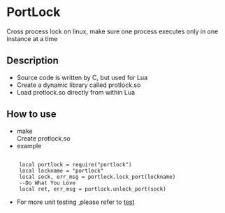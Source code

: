 # PortLock

Cross process lock on linux, make sure one process executes only in one instance at a time

## Description
* Source code is written by C, but used for Lua
* Create a dynamic library called protlock.so
* Load protlock.so directly from within Lua

## How to use
* make<br>
  Create protlock.so
* example
<pre><code>
    local portlock = require("portlock")
    local lockname = "portlock"
    local sock, err_msg = portlock.lock_port(lockname)
    --Do What You Love
    local ret, err_msg = portlock.unlock_port(sock)
</pre></code>
* For more unit testing ,please refer to [test](test)


